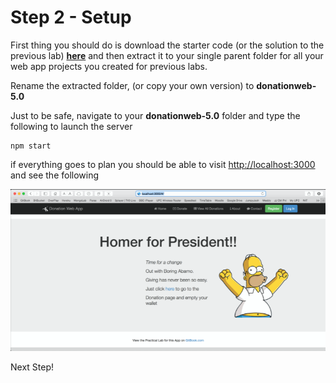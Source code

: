 # Step 2 - Setup

First thing you should do is download the starter code (or the solution to the previous lab) **[here](../zips/donationweb-4.0.solution.zip)** and then extract it to your single parent folder for all your web app projects you created for previous labs. 

Rename the extracted folder, (or copy your own version) to **donationweb-5.0**

Just to be safe, navigate to your **donationweb-5.0** folder and type the following to launch the server

```
npm start

```

if everything goes to plan you should be able to visit [http://localhost:3000](http://localhost:3000) and see the following

![](./images/lab4.step2.1.png)

Next Step!